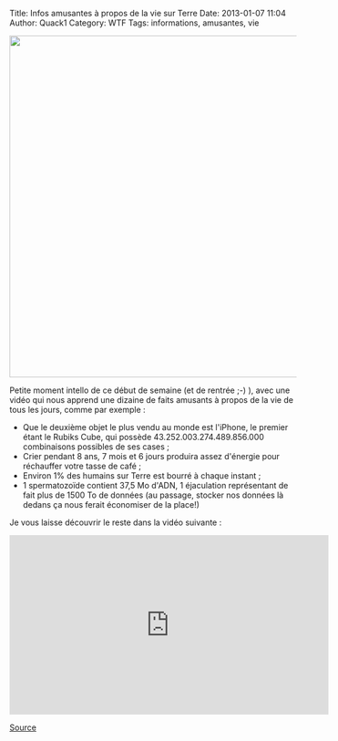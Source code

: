 Title: Infos amusantes à propos de la vie sur Terre
Date: 2013-01-07 11:04
Author: Quack1
Category: WTF
Tags: informations, amusantes, vie

<div align=center><img src="static/upload/amazing_rubiks_cube.png" width="600" align=center /></div>

Petite moment intello de ce début de semaine (et de rentrée ;-) ), avec une vidéo qui nous apprend une dizaine de faits amusants à propos de la vie de tous les jours, comme par exemple : 

  - Que le deuxième objet le plus vendu au monde est l'iPhone, le premier étant le Rubiks Cube, qui possède 43.252.003.274.489.856.000 combinaisons possibles de ses cases ;
  - Crier pendant 8 ans, 7 mois et 6 jours produira assez d'énergie pour réchauffer votre tasse de café ;
  - Environ 1% des humains sur Terre est bourré à chaque instant ;
  - 1 spermatozoïde contient 37,5 Mo d'ADN, 1 éjaculation représentant de fait plus de 1500 To de données (au passage, stocker nos données là dedans ça nous ferait économiser de la place!)

Je vous laisse découvrir le reste dans la vidéo suivante : 

<div align="center"><iframe width="560" height="315" src="http://www.youtube.com/embed/cKZStlBECHo" frameborder="0" allowfullscreen></iframe></div>

[Source](http://www.geeksaresexy.net/2013/01/05/more-amazing-facts-to-blow-your-mind-video/ "Source sur geekaresexy.net")